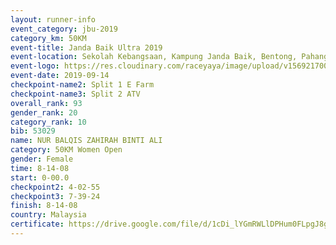 ```yaml
---
layout: runner-info 
event_category: jbu-2019 
category_km: 50KM 
event-title: Janda Baik Ultra 2019
event-location: Sekolah Kebangsaan, Kampung Janda Baik, Bentong, Pahang, Malaysia 
event-logo: https://res.cloudinary.com/raceyaya/image/upload/v1569217009/logo/janda-baik_vch1pc.jpg 
event-date: 2019-09-14 
checkpoint-name2: Split 1 E Farm 
checkpoint-name3: Split 2 ATV 
overall_rank: 93
gender_rank: 20
category_rank: 10
bib: 53029
name: NUR BALQIS ZAHIRAH BINTI ALI
category: 50KM Women Open
gender: Female
time: 8-14-08
start: 0-00.0
checkpoint2: 4-02-55
checkpoint3: 7-39-24
finish: 8-14-08
country: Malaysia
certificate: https://drive.google.com/file/d/1cDi_lYGmRWLlDPHum0FLpgJ8goYnYo-J/view?usp=sharing
---
```

